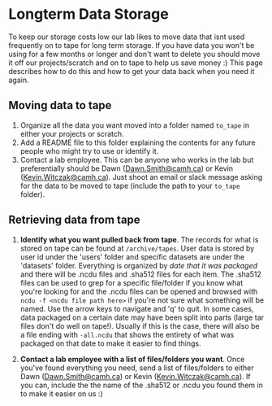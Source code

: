 # Longterm Data Storage

To keep our storage costs low our lab likes to move data that isnt used frequently on to tape for long term storage. If you have data you won't be using for a few months or longer and don't want to delete you should move it off our projects/scratch and on to tape to help us save money :) This page describes how to do this and how to get your data back when you need it again.

## Moving data to tape
1. Organize all the data you want moved into a folder named `to_tape` in either your projects or scratch.
2. Add a README file to this folder explaining the contents for any future people who might try to use or identify it.
3. Contact a lab employee. This can be anyone who works in the lab but preferentially should be Dawn (Dawn.Smith@camh.ca) or Kevin (Kevin.Witczak@camh.ca). Just shoot an email or slack message asking for the data to be moved to tape (include the path to your `to_tape` folder).

## Retrieving data from tape
1. **Identify what you want pulled back from tape**. The records for what is stored on tape can be found at `/archive/tapes`. User data is stored by user id under the 'users' folder and specific datasets are under the 'datasets' folder. Everything is organized by *date that it was packaged* and there will be .ncdu files and .sha512 files for each item. The .sha512 files can be used to grep for a specific file/folder if you know what you're looking for and the .ncdu files can be opened and browsed with `ncdu -f <ncdu file path here>` if you're not sure what something will be named. Use the arrow keys to navigate and 'q' to quit. In some cases, data packaged on a certain date may have been split into parts (large tar files don't do well on tape!). Usually if this is the case, there will also be a file ending with `-all.ncdu` that shows the entirety of what was packaged on that date to make it easier to find things.

2. **Contact a lab employee with a list of files/folders you want**. Once you've found everything you need, send a list of files/folders to either Dawn (Dawn.Smith@camh.ca) or Kevin (Kevin.Witczak@camh.ca). If you can, include the the name of the .sha512 or .ncdu you found them in to make it easier on us :)

